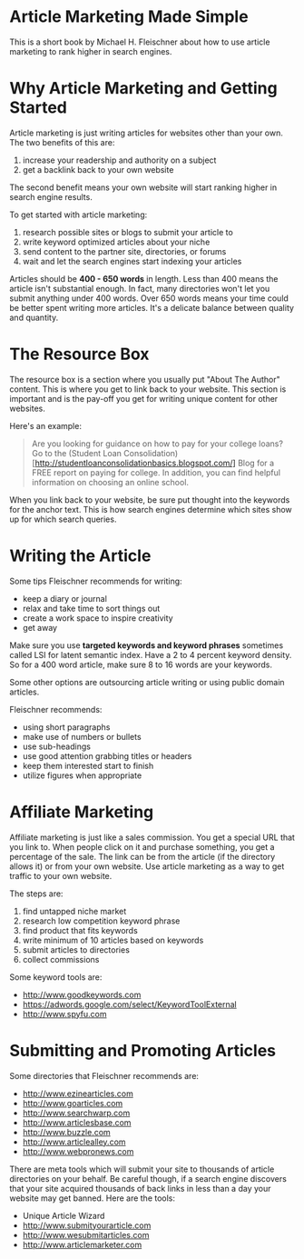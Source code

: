 # Article Marketing Made Simple

This is a short book by Michael H. Fleischner about how to use article marketing to rank higher in
search engines.

# Why Article Marketing and Getting Started

Article marketing is just writing articles for websites other than your own. The two benefits of
this are:

1. increase your readership and authority on a subject
2. get a backlink back to your own website

The second benefit means your own website will start ranking higher in search engine results.

To get started with article marketing:

1. research possible sites or blogs to submit your article to
2. write keyword optimized articles about your niche
3. send content to the partner site, directories, or forums
4. wait and let the search engines start indexing your articles

Articles should be **400 - 650 words** in length. Less than 400 means the article isn't substantial
enough. In fact, many directories won't let you submit anything under 400 words. Over 650 words
means your time could be better spent writing more articles. It's a delicate balance between quality
and quantity.

# The Resource Box

The resource box is a section where you usually put "About The Author" content. This is where you
get to link back to your website. This section is important and is the pay-off you get for writing
unique content for other websites.

Here's an example:

> Are you looking for guidance on how to pay for your college loans?
> Go to the (Student Loan Consolidation)[http://studentloanconsolidationbasics.blogspot.com/]
> Blog for a FREE report on paying for college. In addition, you can find
> helpful information on choosing an online school.

When you link back to your website, be sure put thought into the keywords for the anchor text. This
is how search engines determine which sites show up for which search queries.

# Writing the Article

Some tips Fleischner recommends for writing:

* keep a diary or journal
* relax and take time to sort things out
* create a work space to inspire creativity
* get away

Make sure you use **targeted keywords and keyword phrases** sometimes called LSI for latent semantic
index. Have a 2 to 4 percent keyword density. So for a 400 word article, make sure 8 to 16 words are
your keywords.

Some other options are outsourcing article writing or using public domain articles.

Fleischner recommends:

* using short paragraphs
* make use of numbers or bullets
* use sub-headings
* use good attention grabbing titles or headers
* keep them interested start to finish
* utilize figures when appropriate

# Affiliate Marketing

Affiliate marketing is just like a sales commission. You get a special URL that you link to. When
people click on it and purchase something, you get a percentage of the sale. The link can be from
the article (if the directory allows it) or from your own website. Use article marketing as a way to
get traffic to your own website.

The steps are:

1. find untapped niche market
2. research low competition keyword phrase
3. find product that fits keywords
4. write minimum of 10 articles based on keywords
5. submit articles to directories
6. collect commissions

Some keyword tools are:

* <http://www.goodkeywords.com>
* <https://adwords.google.com/select/KeywordToolExternal>
* <http://www.spyfu.com>

# Submitting and Promoting Articles

Some directories that Fleischner recommends are:

* <http://www.ezinearticles.com>
* <http://www.goarticles.com>
* <http://www.searchwarp.com>
* <http://www.articlesbase.com>
* <http://www.buzzle.com>
* <http://www.articlealley.com>
* <http://www.webpronews.com>

There are meta tools which will submit your site to thousands of article directories on your behalf.
Be careful though, if a search engine discovers that your site acquired thousands of back links in
less than a day your website may get banned. Here are the tools:

* Unique Article Wizard
* <http://www.submityourarticle.com>
* <http://www.wesubmitarticles.com>
* <http://www.articlemarketer.com>